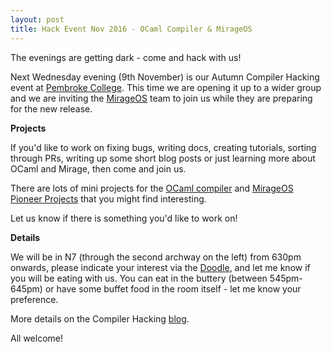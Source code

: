 ```yaml
---
layout: post
title: Hack Event Nov 2016 - OCaml Compiler & MirageOS
---
```


The evenings are getting dark - come and hack with us!

Next Wednesday evening (9th November) is our Autumn Compiler Hacking event at [Pembroke College](http://www.pem.cam.ac.uk/). This time we are opening it up to a wider group and we are inviting the [MirageOS](https://mirage.io/) team to join us while they are preparing for the new release.

**Projects**

If you'd like to work on fixing bugs, writing docs, creating tutorials, sorting through PRs, writing up some short blog posts or just learning more about OCaml and Mirage, then come and join us.

There are lots of mini projects for the [OCaml compiler](https://github.com/ocamllabs/compiler-hacking/wiki/Things-to-work-on) and [MirageOS Pioneer Projects](http://canopy.mirage.io/Projects) that you might find interesting.

Let us know if there is something you'd like to work on!

**Details**

We will be in N7 (through the second archway on the left) from 630pm onwards, please indicate your interest via the [Doodle](http://doodle.com/poll/fsy7gue9xvbvvdm8), and let me know if you will be eating with us. You can eat in the buttery (between 545pm-645pm) or have some buffet food in the room itself - let me know your preference.

More details on the Compiler Hacking [blog](https://ocamllabs.github.io/compiler-hacking/2016/11/01/fifteenth-compiler-hacking-evening.html).

All welcome!
